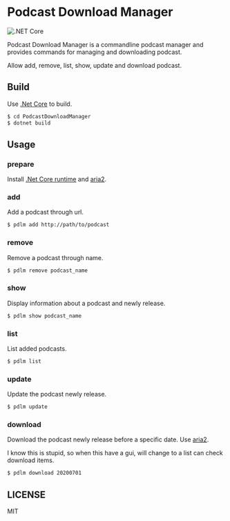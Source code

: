 # Podcast Download Manager

![.NET Core](https://github.com/ZhukovWang/PodcastDownloadManager/workflows/.NET%20Core/badge.svg)

Podcast Download Manager is a commandline podcast manager and provides commands for managing and downloading podcast.

Allow add, remove, list, show, update and download podcast.

## Build

Use [.Net Core](https://dotnet.microsoft.com/) to build.

```bash
$ cd PodcastDownloadManager
$ dotnet build
```

## Usage

### prepare

Install [.Net Core runtime](https://dotnet.microsoft.com/) and [aria2](https://aria2.github.io/).

### add

Add a podcast through url.

```bash
$ pdlm add http://path/to/podcast
```

### remove

Remove a podcast through name.

```bash
$ pdlm remove podcast_name
```

### show

Display information about a podcast and newly release.

```bash
$ pdlm show podcast_name
```

### list

List added podcasts.

```bash
$ pdlm list
```

### update

Update the podcast newly release.

```bash
$ pdlm update
```

### download

Download the podcast newly release before a specific date. Use [aria2](https://aria2.github.io/).

I know this is stupid, so when this have a gui, will change to a list can check download items.

```bash
$ pdlm download 20200701
```

## LICENSE

MIT
